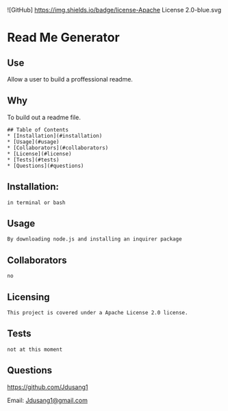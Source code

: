 ![GitHub] 
  https://img.shields.io/badge/license-Apache License 2.0-blue.svg
  
  # Read Me Generator 
    
  ## Use
  Allow a user to build a proffessional readme.
    
  ## Why
  To build out a readme file.
    
    ## Table of Contents
    * [Installation](#installation)
    * [Usage](#usage)
    * [Collaborators](#collaborators)
    * [License](#license) 
    * [Tests](#tests) 
    * [Questions](#questions)

  ## Installation:
    in terminal or bash
  
  ## Usage
    By downloading node.js and installing an inquirer package
  
  ## Collaborators
    no

  ## Licensing
    This project is covered under a Apache License 2.0 license.
  
  ## Tests
    not at this moment
  
  ## Questions
    
  https://github.com/Jdusang1
    
  Email: Jdusang1@gmail.com